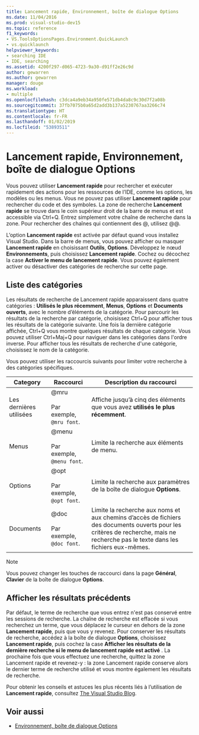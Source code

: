 ```yaml
---
title: Lancement rapide, Environnement, boîte de dialogue Options
ms.date: 11/04/2016
ms.prod: visual-studio-dev15
ms.topic: reference
f1_keywords:
- VS.ToolsOptionsPages.Environment.QuickLaunch
- vs.quicklaunch
helpviewer_keywords:
- searching IDE
- IDE, searching
ms.assetid: 4200f297-d065-4723-9a30-d91ff2e26c9d
author: gewarren
ms.author: gewarren
manager: douge
ms.workload:
- multiple
ms.openlocfilehash: c3dca4a9eb34a950fe571db4da8c9c30d7f2a08b
ms.sourcegitcommit: 37fb7075b0a65d2add3b137a5230767aa3266c74
ms.translationtype: HT
ms.contentlocale: fr-FR
ms.lasthandoff: 01/02/2019
ms.locfileid: "53893511"
---
```

# <a name="quick-launch-environment-options-dialog-box"></a>Lancement rapide, Environnement, boîte de dialogue Options

Vous pouvez utiliser **Lancement rapide** pour rechercher et exécuter rapidement des actions pour les ressources de l’IDE, comme les options, les modèles ou les menus. Vous ne pouvez pas utiliser **Lancement rapide** pour rechercher du code et des symboles. La zone de recherche **Lancement rapide** se trouve dans le coin supérieur droit de la barre de menus et est accessible via Ctrl+Q. Entrez simplement votre chaîne de recherche dans la zone. Pour rechercher des chaînes qui contiennent des @, utilisez @@.

L’option **Lancement rapide** est activée par défaut quand vous installez Visual Studio. Dans la barre de menus, vous pouvez afficher ou masquer **Lancement rapide** en choisissant **Outils**, **Options**. Développez le nœud **Environnements**, puis choisissez **Lancement rapide**. Cochez ou décochez la case **Activer le menu de lancement rapide**. Vous pouvez également activer ou désactiver des catégories de recherche sur cette page.

## <a name="category-list"></a>Liste des catégories

Les résultats de recherche de Lancement rapide apparaissent dans quatre catégories : **Utilisés le plus récemment**, **Menus**, **Options** et **Documents ouverts**, avec le nombre d’éléments de la catégorie. Pour parcourir les résultats de la recherche par catégorie, choisissez Ctrl+Q pour afficher tous les résultats de la catégorie suivante. Une fois la dernière catégorie affichée, Ctrl+Q vous montre quelques résultats de chaque catégorie. Vous pouvez utiliser Ctrl+Maj+Q pour naviguer dans les catégories dans l'ordre inverse. Pour afficher tous les résultats de recherche d'une catégorie, choisissez le nom de la catégorie.

Vous pouvez utiliser les raccourcis suivants pour limiter votre recherche à des catégories spécifiques.

|Category|Raccourci|Description du raccourci|
|--------------|--------------| - |
|Les dernières utilisées|@mru<br /><br /> Par exemple, `@mru font`.|Affiche jusqu’à cinq des éléments que vous avez **utilisés le plus récemment**.|
|Menus|@menu<br /><br /> Par exemple, `@menu font`.|Limite la recherche aux éléments de menu.|
|Options|@opt<br /><br /> Par exemple, `@opt font`.|Limite la recherche aux paramètres de la boîte de dialogue **Options**.|
|Documents|@doc<br /><br /> Par exemple, `@doc font`.|Limite la recherche aux noms et aux chemins d’accès de fichiers des documents ouverts pour les critères de recherche, mais ne recherche pas le texte dans les fichiers eux-mêmes.|

> [!NOTE]
> Vous pouvez changer les touches de raccourci dans la page **Général**, **Clavier** de la boîte de dialogue **Options**.

## <a name="show-previous-results"></a>Afficher les résultats précédents

Par défaut, le terme de recherche que vous entrez n'est pas conservé entre les sessions de recherche. La chaîne de recherche est effacée si vous recherchez un terme, que vous déplacez le curseur en dehors de la zone **Lancement rapide**, puis que vous y revenez. Pour conserver les résultats de recherche, accédez à la boîte de dialogue **Options**, choisissez **Lancement rapide**, puis cochez la case **Afficher les résultats de la dernière recherche si le menu de lancement rapide est activé** . La prochaine fois que vous effectuez une recherche, quittez la zone Lancement rapide et revenez-y : la zone Lancement rapide conserve alors le dernier terme de recherche utilisé et vous montre également les résultats de recherche.

Pour obtenir les conseils et astuces les plus récents liés à l’utilisation de **Lancement rapide**, consultez [The Visual Studio Blog](http://go.microsoft.com/fwlink/?LinkId=236054).

## <a name="see-also"></a>Voir aussi

- [Environnement, boîte de dialogue Options](../../ide/reference/environment-options-dialog-box.md)